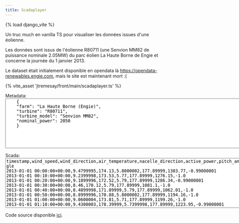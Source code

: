 ```yaml
---
title: Scadaplayer
---
```

{% load django_vite %}

Un truc much en vanilla TS pour visualiser les données issues d'une éolienne.

Les données sont issus de l'éolienne R80711 (une Senvion MM82 de puissance nominale 2.05MW) du parc éolien La Haute Borne de Engie et concerne la journée du 1 janvier 2013.

Le dataset était initialement disponible en opendata là https://opendata-renewables.engie.com, mais le site est maintenant mort :(

{% vite_asset 'jtremesay/front/main/scadaplayer.ts' %}
<div id="scadaplayer">
    <canvas id="canvas" width="1920" height="1080"></canvas>
    <p>
        <label for="metadata">Metadata:</label>
        <textarea id="metadata" cols="90" rows="10">
    {
    "farm": "La Haute Borne (Engie)",
    "turbine": "R80711",
    "turbine_model": "Senvion MM82",
    "nominal_power": 2050
    }
        </textarea>
    </p>
    <p>
        <label for="scada">Scada:</label>
        <textarea id="scada" cols="90" rows="10">
timestamp,wind_speed,wind_direction,air_temperature,nacelle_direction,active_power,pitch_angle
2013-01-01 00:00:00+00:00,9.4799995,174.13,5.8000002,177.89999,1303.77,-0.99000001
2013-01-01 00:10:00+00:00,9.2399998,173.53,5.77,177.89999,1276.15,-1.0
2013-01-01 00:20:00+00:00,9.1899996,172.52,5.79,177.89999,1286.34,-0.99000001
2013-01-01 00:30:00+00:00,8.46,170.12,5.79,177.89999,1081.1,-1.0
2013-01-01 00:40:00+00:00,8.4899998,171.89999,5.79,177.89999,1062.01,-1.0
2013-01-01 00:50:00+00:00,8.8999996,170.88,5.8000002,177.89999,1194.16,-1.0
2013-01-01 01:00:00+00:00,9.0600004,173.81,5.71,177.89999,1199.26,-1.0
2013-01-01 01:10:00+00:00,9.4300003,178.39999,5.7399998,177.89999,1223.95,-0.99000001
2013-01-01 01:20:00+00:00,9.6599998,179.89999,5.8299999,177.89999,1289.12,-0.99000001
2013-01-01 01:30:00+00:00,9.0600004,180.5,5.9299998,177.89999,1153.23,-1.0
2013-01-01 01:40:00+00:00,8.46,179.24001,6.0799999,177.89999,983.15997,-1.0
2013-01-01 01:50:00+00:00,7.71,185.06,6.0700002,177.89999,707.09998,-1.0
2013-01-01 02:00:00+00:00,7.9699998,182.21001,5.8400002,177.89999,808.42999,-1.0
2013-01-01 02:10:00+00:00,8.3800001,180.19,5.5999999,177.89999,897.75,-1.0
2013-01-01 02:20:00+00:00,8.8599997,177.5,5.46,177.89999,1083.74,-0.99000001
2013-01-01 02:30:00+00:00,9.04,176.41,5.1799998,177.89999,1109.78,-0.99000001
2013-01-01 02:40:00+00:00,9.4799995,176.23,4.9699998,177.89999,1217.55,-0.97000003
2013-01-01 02:50:00+00:00,9.8999996,175.42999,4.9000001,177.89999,1363.6899,-0.8899999900000001
2013-01-01 03:00:00+00:00,9.3999996,171.17999,4.8499999,177.89999,1272.03,-0.8899999900000001
2013-01-01 03:10:00+00:00,9.8299999,168.98,4.7600002,177.89999,1387.51,-0.79000002
2013-01-01 03:20:00+00:00,10.8,170.2,4.6999998,177.89999,1618.4399,-0.22
2013-01-01 03:30:00+00:00,9.7700005,171.19,4.5999999,177.89999,1293.72,-0.85000002
2013-01-01 03:40:00+00:00,9.3999996,169.47,4.4899998,177.89999,1247.27,-0.69999999
2013-01-01 03:50:00+00:00,9.6099997,167.08,4.4899998,165.92,1280.71,-0.81
2013-01-01 04:00:00+00:00,10.23,176.16,4.54,165.03,1384.54,-0.61000001
2013-01-01 04:10:00+00:00,10.13,167.00999,4.5300002,170.22,1451.38,-0.67000002
2013-01-01 04:20:00+00:00,11.11,166.52,4.48,170.22,1653.9,-0.18000001
2013-01-01 04:30:00+00:00,10.52,167.25,4.4400001,170.22,1526.29,-0.54000002
2013-01-01 04:40:00+00:00,9.8500004,168.97,4.4099998,170.22,1337.8,-0.80000001
2013-01-01 04:50:00+00:00,10.06,168.17999,4.4000001,170.22,1429.99,-0.22
2013-01-01 05:00:00+00:00,10.48,166.86,4.3600001,170.22,1522.26,-0.31999999
2013-01-01 05:10:00+00:00,10.97,171.42999,4.2199998,170.22,1618.2,0.07
2013-01-01 05:20:00+00:00,11.21,171.62,4.3899999,170.22,1620.24,0.41999999
2013-01-01 05:30:00+00:00,10.3,172.25999,4.4299998,170.22,1507.05,-0.49000001
2013-01-01 05:40:00+00:00,10.28,171.5,4.5,170.22,1468.53,-0.67000002
2013-01-01 05:50:00+00:00,10.17,172.42,4.5100002,170.22,1417.61,-0.63
2013-01-01 06:00:00+00:00,11.18,172.47,4.6300001,170.22,1672.3101,0.46000001
2013-01-01 06:10:00+00:00,10.62,166.14,4.6799998,170.89,1481.0,-0.039999999
2013-01-01 06:20:00+00:00,10.8,169.16,4.6799998,181.75,1477.89,-0.18000001
2013-01-01 06:30:00+00:00,11.05,171.67999,4.5599999,177.89999,1583.33,0.0
2013-01-01 06:40:00+00:00,10.24,171.55,4.6500001,177.89999,1449.64,-0.64999998
2013-01-01 06:50:00+00:00,10.0,175.61,4.5900002,177.89999,1424.54,-0.63999999
2013-01-01 07:00:00+00:00,9.3699999,177.56,4.71,177.89999,1232.12,-0.69999999
2013-01-01 07:10:00+00:00,10.6,179.47,4.8800001,177.89999,1471.63,-0.56
2013-01-01 07:20:00+00:00,10.75,180.47,4.9499998,177.89999,1489.67,-0.64999998
2013-01-01 07:30:00+00:00,9.75,182.7,5.0300002,177.89999,1274.4301,-0.80000001
2013-01-01 07:40:00+00:00,9.9399996,182.86,5.1599998,177.89999,1333.41,-0.88
2013-01-01 07:50:00+00:00,10.48,186.14999,5.1999998,177.89999,1428.8199,-0.76999998
2013-01-01 08:00:00+00:00,9.9799995,185.64999,5.2199998,177.89999,1354.84,-0.76999998
2013-01-01 08:10:00+00:00,10.34,196.19,5.3600001,179.60001,1371.58,-0.6900000000000001
2013-01-01 08:20:00+00:00,10.64,187.84,5.5,187.78,1584.28,-0.44
2013-01-01 08:30:00+00:00,10.89,188.09,5.5,187.78,1601.08,-0.43000001
2013-01-01 08:40:00+00:00,9.8100004,190.46001,5.5,187.78,1299.65,-0.83999997
2013-01-01 08:50:00+00:00,9.7700005,193.99001,5.5,187.78,1278.49,-0.88
2013-01-01 09:00:00+00:00,10.01,198.0,5.5500002,187.78,1274.87,-0.87
2013-01-01 09:10:00+00:00,9.1700001,197.37,5.6599998,201.02,1140.72,-0.95999998
2013-01-01 09:20:00+00:00,8.3900003,197.39,5.8099999,198.75,1013.09,-1.0
2013-01-01 09:30:00+00:00,8.2299995,198.14999,5.9200001,198.75,911.58002,-1.0
2013-01-01 09:40:00+00:00,7.98,197.58,6.02,198.75,877.67999,-1.0
2013-01-01 09:50:00+00:00,7.0900002,209.2,6.0799999,209.89,535.66998,-1.0
2013-01-01 10:00:00+00:00,7.0700002,196.02,6.0999999,204.75,616.83002,-1.0
2013-01-01 10:10:00+00:00,8.4099998,187.16,6.1399999,198.48,987.69,-1.0
2013-01-01 10:20:00+00:00,8.6400003,201.41,6.1999998,196.50999,994.67999,-1.0
2013-01-01 10:30:00+00:00,7.9699998,199.69,6.3499999,197.66,814.33002,-1.0
2013-01-01 10:40:00+00:00,8.0500002,198.88,6.4000001,197.66,824.12,-1.0
2013-01-01 10:50:00+00:00,7.6399999,198.24001,6.4000001,197.66,711.87,-1.0
2013-01-01 11:00:00+00:00,7.71,199.49001,6.4400001,197.66,765.13,-1.0
2013-01-01 11:10:00+00:00,8.1499996,202.23,6.5,197.66,823.34003,-1.0
2013-01-01 11:20:00+00:00,7.6100001,212.96001,6.6199999,203.98,685.09998,-1.0
2013-01-01 11:30:00+00:00,8.5200005,232.72,6.6700001,213.56,893.16998,-0.98000002
2013-01-01 11:40:00+00:00,9.4099998,260.39001,6.1900001,238.32001,1152.83,-0.92000002
2013-01-01 11:50:00+00:00,8.3599997,237.89999,5.8699999,252.27,967.58002,-1.0
2013-01-01 12:00:00+00:00,6.5900002,240.0,6.0300002,237.64999,421.63,-1.0
2013-01-01 12:10:00+00:00,6.5900002,241.67,6.1100001,237.17,418.01999,-1.0
2013-01-01 12:20:00+00:00,7.0300002,243.07001,6.1700001,237.17,527.84998,-1.0
2013-01-01 12:30:00+00:00,6.46,243.83,6.27,237.17,385.51001,-1.0
2013-01-01 12:40:00+00:00,7.0,244.17,6.3000002,237.17,512.67999,-1.0
2013-01-01 12:50:00+00:00,6.6599998,238.57001,6.29,237.17,472.98999,-1.0
2013-01-01 13:00:00+00:00,6.23,237.03,6.21,237.17,375.29999,-1.0
2013-01-01 13:10:00+00:00,6.75,238.52,6.1500001,237.17,433.66,-1.0
2013-01-01 13:20:00+00:00,6.5500002,235.45,6.0700002,237.17,413.94,-1.0
2013-01-01 13:30:00+00:00,6.46,218.91,6.0500002,234.35001,434.98001,-1.0
2013-01-01 13:40:00+00:00,5.79,226.14999,6.0799999,228.39,268.22,-1.0
2013-01-01 13:50:00+00:00,5.7399998,227.11,6.0500002,228.39,244.31,-1.0
2013-01-01 14:00:00+00:00,5.73,223.62,6.0100002,228.39,261.10001,-1.0
2013-01-01 14:10:00+00:00,5.3400002,224.16,5.9400001,228.39,195.7,-1.0
2013-01-01 14:20:00+00:00,5.9499998,299.01001,5.6900001,254.22,248.2,-0.44999999
2013-01-01 14:30:00+00:00,6.4299998,266.35001,5.1599998,267.81,406.10999,-1.0
2013-01-01 14:40:00+00:00,5.25,256.35999,5.1999998,265.70001,202.19,-1.0
2013-01-01 14:50:00+00:00,5.02,255.39,5.21,265.70001,155.09,-1.0
2013-01-01 15:00:00+00:00,5.6900001,252.45,5.2800002,265.70001,286.95999,-1.0
2013-01-01 15:10:00+00:00,6.3499999,239.94,5.5,249.67,378.14999,-1.0
2013-01-01 15:20:00+00:00,5.6399999,234.39,5.5100002,244.85001,259.95999,-1.0
2013-01-01 15:30:00+00:00,4.8299999,206.13,5.5599999,238.3,109.33,-1.0
2013-01-01 15:40:00+00:00,5.4000001,226.77,5.5599999,220.7,152.33,-1.0
2013-01-01 15:50:00+00:00,5.79,255.13,5.4699998,222.53,200.58,-1.0
2013-01-01 16:00:00+00:00,5.8699999,245.22,5.3800001,240.46001,241.50999,-1.0
2013-01-01 16:10:00+00:00,5.96,252.28,5.3699999,240.46001,247.03999,-1.0
2013-01-01 16:20:00+00:00,5.5999999,251.33,5.3200002,240.46001,204.32001,-1.0
2013-01-01 16:30:00+00:00,5.6700001,245.89999,5.29,240.46001,211.45,-1.0
2013-01-01 16:40:00+00:00,6.25,249.45,5.2199998,240.46001,309.51999,-1.0
2013-01-01 16:50:00+00:00,6.1500001,249.71001,5.0500002,240.46001,287.98001,-1.0
2013-01-01 17:00:00+00:00,5.79,245.67999,5.0,240.46001,229.00999,-1.0
2013-01-01 17:10:00+00:00,5.9899998,239.25999,4.9699998,240.46001,281.20999,-1.0
2013-01-01 17:20:00+00:00,6.0799999,234.78,4.8800001,240.46001,306.45999,-1.0
2013-01-01 17:30:00+00:00,5.4400001,226.60001,4.4899998,240.46001,218.05,-1.0
2013-01-01 17:40:00+00:00,5.1700001,226.41,4.4000001,240.46001,180.67999,-1.0
2013-01-01 17:50:00+00:00,5.8000002,236.24001,4.4000001,240.46001,256.20999,-1.0
2013-01-01 18:00:00+00:00,6.0300002,241.03,4.2600002,240.46001,288.79001,-1.0
2013-01-01 18:10:00+00:00,6.6900001,243.00999,4.4000001,240.46001,441.29999,-1.0
2013-01-01 18:20:00+00:00,6.71,243.60001,4.48,240.46001,460.10999,-1.0
2013-01-01 18:30:00+00:00,7.1399999,241.53999,4.4899998,240.46001,544.21002,-1.0
2013-01-01 18:40:00+00:00,7.0799999,237.21001,4.4699998,240.46001,538.52002,-1.0
2013-01-01 18:50:00+00:00,6.8499999,234.62,4.2199998,240.46001,527.15997,-1.0
2013-01-01 19:00:00+00:00,6.8400002,236.08,4.0799999,240.46001,529.66998,-1.0
2013-01-01 19:10:00+00:00,6.8000002,237.55,3.95,240.46001,508.45999,-1.0
2013-01-01 19:20:00+00:00,6.79,237.46001,4.1599998,240.46001,512.69,-1.0
2013-01-01 19:30:00+00:00,6.8299999,238.8,4.23,240.46001,484.37,-1.0
2013-01-01 19:40:00+00:00,6.52,233.95,4.1900001,240.46001,436.13,-1.0
2013-01-01 19:50:00+00:00,6.0999999,233.02,3.9400001,240.46001,365.72,-1.0
2013-01-01 20:00:00+00:00,6.2800002,236.44,3.9300001,240.46001,364.69,-1.0
2013-01-01 20:10:00+00:00,5.9699998,228.22,3.96,240.46001,334.54999,-1.0
2013-01-01 20:20:00+00:00,6.1799998,230.41,3.8099999,240.46001,364.54001,-1.0
2013-01-01 20:30:00+00:00,6.71,215.86,3.8299999,238.78,526.69,-1.0
2013-01-01 20:40:00+00:00,7.4899998,243.37,3.95,226.36,665.75,-1.0
2013-01-01 20:50:00+00:00,8.0500002,233.85001,4.1799998,236.07001,878.15997,-1.0
2013-01-01 21:00:00+00:00,8.21,219.47,3.98,228.61,973.76001,-1.0
2013-01-01 21:10:00+00:00,8.5600004,228.31,3.78,221.8,980.88,-1.0
2013-01-01 21:20:00+00:00,8.1800003,235.92999,3.49,226.57001,904.03003,-1.0
2013-01-01 21:30:00+00:00,8.6400003,237.61,3.4100001,232.78,993.09003,-1.0
2013-01-01 21:40:00+00:00,8.8000002,236.31,3.54,232.78,1060.4,-1.0
2013-01-01 21:50:00+00:00,9.1400003,237.77,3.3900001,232.78,1152.61,-1.0
2013-01-01 22:00:00+00:00,9.0500002,238.5,3.25,232.78,1085.88,-1.0
2013-01-01 22:10:00+00:00,8.4200001,238.21001,3.3,232.78,933.46002,-1.0
2013-01-01 22:20:00+00:00,7.6100001,236.28,3.25,232.78,695.5,-1.0
2013-01-01 22:30:00+00:00,7.48,254.2,3.0899999,233.50999,655.09998,-1.0
2013-01-01 22:40:00+00:00,7.0999999,239.07001,3.1700001,245.95,642.07001,-1.0
2013-01-01 22:50:00+00:00,6.4099998,233.13,3.04,245.95,515.06,-1.0
2013-01-01 23:00:00+00:00,6.8400002,229.94,3.1300001,237.32001,542.77002,-1.0
2013-01-01 23:10:00+00:00,6.5700002,228.49001,3.04,233.87,472.14999,-1.0
2013-01-01 23:20:00+00:00,6.71,227.14,3.05,233.87,539.51001,-1.0
2013-01-01 23:30:00+00:00,6.5799999,225.74001,2.95,233.87,511.78,-1.0
2013-01-01 23:40:00+00:00,6.6700001,226.98,2.9200001,233.87,571.51001,-1.0
2013-01-01 23:50:00+00:00,6.6100001,225.0,3.0,233.87,560.56,-1.0
        </textarea>
    </p>
</div>


Code source disponible [ici](https://github.com/jtremesay/jtremesay.org/blob/main/front/main/scadaplayer.ts).
